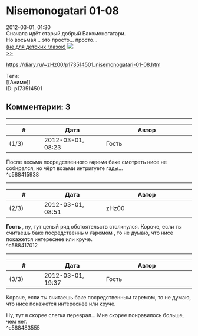 Nisemonogatari 01-08
====================

  
2012-03-01, 01:30  
 Сначала идёт старый добрый Бакэмоногатари.   
 Но восьмая... это просто... просто...   
  [(не для детских глазок)](https://zHz00.diary.ru/p173514501.htm?index=1#linkmore173514501m1)     ![](http://i015.radikal.ru/1202/b7/03d392ce3783.png)      
  [>>](Nisemonogatari%2009-11%20END)    
  
<https://diary.ru/~zHz00/p173514501_nisemonogatari-01-08.htm>  
  
Теги:  
[[Аниме]]  
ID: p173514501  


Комментарии: 3
--------------

  


---



|         #         |              Дата              |                     Автор                     |           ID           |
| --- | --- | --- | --- |
| (1/3) | 2012-03-01, 08:23 | Гость | c588415938 |

  
 После весьма посредственного  ~~гарема~~  баке смотреть нисе не собирался, но чёрт возьми интригуете гады...   
 ^c588415938

---



|         #         |              Дата              |                     Автор                     |           ID           |
| --- | --- | --- | --- |
| (2/3) | 2012-03-01, 08:51 | zHz00 | c588417012 |

  
  **Гость**  , ну, тут целый ряд обстоятельств столкнулся. Короче, если ты считаешь баке посредственным  ~~гаремом~~  , то не думаю, что нисе покажется интереснее или круче.   
 ^c588417012

---



|         #         |              Дата              |                     Автор                     |           ID           |
| --- | --- | --- | --- |
| (3/3) | 2012-03-01, 19:37 | Гость | c588483555 |

  
  Короче, если ты считаешь баке посредственным гаремом, то не думаю, что нисе покажется интереснее или круче.    
   
 Ну, тут я скорее слегка переврал... Мне скорее понравилось больше, чем нет.   
 ^c588483555